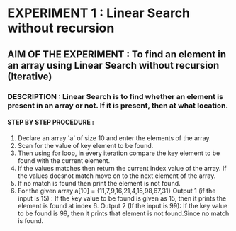 # EXPERIMENT 1 : Linear Search without recursion
## AIM OF THE EXPERIMENT : To find an element in an array using Linear Search without recursion (Iterative)
### DESCRIPTION : Linear Search is to find whether an element is present in an array or not. If it is present, then at what location.
#### STEP BY STEP PROCEDURE :
1. Declare an array 'a' of size 10 and enter the elements of the array.
2. Scan for the value of key element to be found.
3. Then using for loop, in every iteration compare the key element to be found with the current element.
4. If the values matches then return the current index value of the array. If the values doesnot match move on to the next element of the array.
5. If no match is found then print the element is not found.
6. For the given array a[10] = {11,7,9,16,21,4,15,98,67,31}
Output 1 (if the input is 15) : If the key value to be found is given as 15, then it prints the element is found at index 6.
Output 2 (If the input is 99): If the key value to be found is 99, then it prints that element is not found.Since no match is found.
